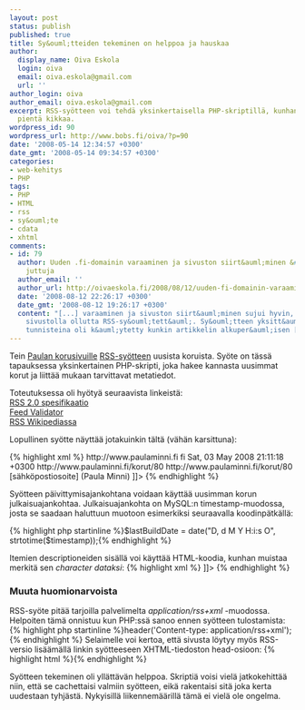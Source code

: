 ```yaml
---
layout: post
status: publish
published: true
title: Sy&ouml;tteiden tekeminen on helppoa ja hauskaa
author:
  display_name: Oiva Eskola
  login: oiva
  email: oiva.eskola@gmail.com
  url: ''
author_login: oiva
author_email: oiva.eskola@gmail.com
excerpt: RSS-syötteen voi tehdä yksinkertaisella PHP-skriptillä, kunhan muistaa pari
  pientä kikkaa.
wordpress_id: 90
wordpress_url: http://www.bobs.fi/oiva/?p=90
date: '2008-05-14 12:34:57 +0300'
date_gmt: '2008-05-14 09:34:57 +0300'
categories:
- web-kehitys
- PHP
tags:
- PHP
- HTML
- rss
- sy&ouml;te
- cdata
- xhtml
comments:
- id: 79
  author: Uuden .fi-domainin varaaminen ja sivuston siirt&auml;minen &#8212; Oivallisia
    juttuja
  author_email: ''
  author_url: http://oivaeskola.fi/2008/08/12/uuden-fi-domainin-varaaminen-ja-sivuston-siirtaminen/
  date: '2008-08-12 22:26:17 +0300'
  date_gmt: '2008-08-12 19:26:17 +0300'
  content: "[...] varaaminen ja sivuston siirt&auml;minen sujui hyvin, lukuun ottamatta
    sivustolla ollutta RSS-sy&ouml;tett&auml;. Sy&ouml;tteen yksitt&auml;isten artikkelien
    tunnisteina oli k&auml;ytetty kunkin artikkelin alkuper&auml;isen [...]"
---
```

<p>Tein <a href="http://www.paulaminni.fi/" title="K&auml;sintehtyj&auml; koruja">Paulan korusivuille</a> <a href="http://www.jorkki.com/artikkelit/mika_rss_opas_aloittelijoille.php">RSS-sy&ouml;tteen</a> uusista koruista. Sy&ouml;te on t&auml;ss&auml; tapauksessa yksinkertainen PHP-skripti, joka hakee kannasta uusimmat korut ja liitt&auml;&auml; mukaan tarvittavat metatiedot.</p>
<p>Toteutuksessa oli hy&ouml;ty&auml; seuraavista linkeist&auml;:<br />
<a href="http://cyber.law.harvard.edu/rss/rss.html">RSS 2.0 spesifikaatio</a><br />
<a href="http://feedvalidator.org/">Feed Validator</a><br />
<a href="http://en.wikipedia.org/wiki/RSS_(file_format)">RSS Wikipediassa</a><br />
<a id="more"></a><a id="more-90"></a></p>
<p>Lopullinen sy&ouml;tte n&auml;ytt&auml;&auml; jotakuinkin t&auml;lt&auml; (v&auml;h&auml;n karsittuna):</p>
{% highlight xml %}
<?xml version="1.0" encoding="UTF-8" ?>
<rss version="2.0" xmlns:atom="http://www.w3.org/2005/Atom">
<channel>
  <title>Paulan korut</title>
  <link>http://www.paulaminni.fi</link>
  <language>fi</language>
  <lastBuildDate>Sat, 03 May 2008 21:11:18 +0300</lastBuildDate>
  <item>
    <title>3.5.2008</title>
    <link>http://www.paulaminni.fi/korut/80</link>
    <guid>http://www.paulaminni.fi/korut/80</guid>
    <author>[s&auml;hk&ouml;postiosoite] (Paula Minni)</author>
    <description>
    <![CDATA[
        <img src="http://www.paulaminni.fi/kategoriat/Kaulakorut/_DSC0190.jpg" alt="" />
    ]]>
    </description>
  </item>
  <atom:link href="http://www.paulaminni.fi/feed.php" rel="self" type="application/rss+xml" />
</channel>
</rss>
{% endhighlight %}
<p>Sy&ouml;tteen p&auml;ivittymisajankohtana voidaan k&auml;ytt&auml;&auml; uusimman korun julkaisuajankohtaa. Julkaisuajankohta on MySQL:n timestamp-muodossa, josta se saadaan haluttuun muotoon esimerkiksi seuraavalla koodinp&auml;tk&auml;ll&auml;:</p>
{% highlight php startinline %}$lastBuildDate = date("D, d M Y H:i:s O", strtotime($timestamp));{% endhighlight %}
<p>Itemien descriptioneiden sis&auml;ll&auml; voi k&auml;ytt&auml;&auml; HTML-koodia, kunhan muistaa merkit&auml; sen <em>character dataksi</em>:
{% highlight xml %}
<description>
<![CDATA[
    <!-- html-koodit t&auml;h&auml;n -->
]]>
</description>
{% endhighlight %}
<h3>Muuta huomionarvoista</h3>
RSS-sy&ouml;te pit&auml;&auml; tarjoilla palvelimelta <em>application/rss+xml</em> -muodossa. Helpoiten t&auml;m&auml; onnistuu kun PHP:ss&auml; sanoo ennen sy&ouml;tteen tulostamista:
{% highlight php startinline %}header('Content-type: application/rss+xml');{% endhighlight %}
Selaimelle voi kertoa, ett&auml; sivusta l&ouml;ytyy my&ouml;s RSS-versio lis&auml;&auml;m&auml;ll&auml; linkin sy&ouml;tteeseen XHTML-tiedoston head-osioon:
{% highlight html %}<link rel="alternate" type="application/rss+xml" href="http://www.paulaminni.fi/feed.php" title="Tilaa sy&ouml;te" />{% endhighlight %}
<p>Sy&ouml;tteen tekeminen oli yll&auml;tt&auml;v&auml;n helppoa. Skripti&auml; voisi viel&auml; jatkokehitt&auml;&auml; niin, ett&auml; se cachettaisi valmiin sy&ouml;tteen, eik&auml; rakentaisi sit&auml; joka kerta uudestaan tyhj&auml;st&auml;. Nykyisill&auml; liikennem&auml;&auml;rill&auml; t&auml;m&auml; ei viel&auml; ole ongelma.</p>
